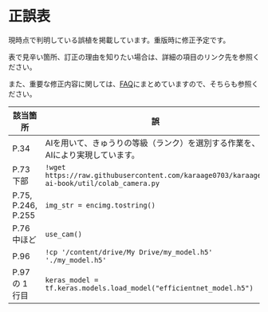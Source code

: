 # 正誤表

現時点で判明している誤植を掲載しています。重版時に修正予定です。

表で見辛い箇所、訂正の理由を知りたい場合は、詳細の項目のリンク先を参照ください。

また、重要な修正内容に関しては、[FAQ](./FAQ.md)にまとめていますので、そちらも参照ください。

| 該当箇所 | 誤 | 正 | 詳細 |
| -- | -- | -- | -- |
| P.34 | AIを用いて、きゅうりの等級（ランク）を選別する作業を、AIにより実現しています。 | AIを用いて、きゅうりの等級（ランク）を選別する作業を実現しています。| [#5](https://github.com/karaage0703/karaage-ai-book/issues/5)|
| P.73 下部 | `!wget https://raw.githubusercontent.com/karaage0703/karaage-ai-book/util/colab_camera.py` | `!wget https://raw.githubusercontent.com/karaage0703/karaage-ai-book/master/util/colab_camera.py` | [#2](https://github.com/karaage0703/karaage-ai-book/issues/2) |
| P.75, P.246, P.255 | `img_str = encimg.tostring()` | `img_str = encimg.tobytes()` | [#4](https://github.com/karaage0703/karaage-ai-book/issues/4), [#20](https://github.com/karaage0703/karaage-ai-book/issues/20) |
| P.76 中ほど | `use_cam()` | `colab_camera.use_cam()` | [#3](https://github.com/karaage0703/karaage-ai-book/issues/3) |
| P.96 | `!cp '/content/drive/My Drive/my_model.h5' './my_model.h5'` | `!cp '/content/drive/My Drive/my_model_aug.h5' './my_model_aug.h5'` | [#7](https://github.com/karaage0703/karaage-ai-book/issues/7) |
| P.97 の 1 行目 | `keras_model = tf.keras.models.load_model("efficientnet_model.h5")` | `import tensorflow_hub as hub`<br>`keras_model = tf.keras.models.load_model("efficientnet_model.h5", custom_objects={'KerasLayer':hub.KerasLayer})` | [#6](https://github.com/karaage0703/karaage-ai-book/issues/6) |



